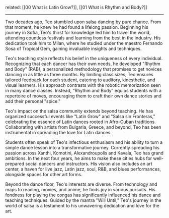 related: [[00 What is Latin Grow?]], [[01 What is Rhythm and Body?]]

---
Two decades ago, Teo stumbled upon salsa dancing by pure chance. From that moment, he knew he had found a lifelong passion. Beginning his journey in Sofia, Teo's thirst for knowledge led him to travel the world, attending countless festivals and learning from the best in the industry. His dedication took him to Milan, where he studied under the maestro Fernando Sosa of Tropical Gem, gaining invaluable insights and techniques.

Teo's teaching style reflects his belief in the uniqueness of every individual. Recognizing that each dancer has their own needs, he developed "Rhythm and Body" (RAB), a personalized methodology that promises to get novices dancing in as little as three months. By limiting class sizes, Teo ensures tailored feedback for each student, catering to auditory, kinesthetic, and visual learners. His approach contrasts with the robotic memorization seen in many dance classes. Instead, “Rhythm and Body” equips students with a repertoire of moves, encouraging them to craft their own dance stories and add their personal "spice."

Teo's impact on the salsa community extends beyond teaching. He has organized successful events like "Latin Grow" and "Salsa sin Fronteras," celebrating the essence of Latin dances rooted in Afro-Cuban traditions. Collaborating with artists from Bulgaria, Greece, and beyond, Teo has been instrumental in spreading the love for Latin dances.

Students often speak of Teo's infectious enthusiasm and his ability to turn a simple dance lesson into a transformative journey. Currently spreading his passion across Xanthi, Komotini, Alexandroupolis and Kavala, Teo has grand ambitions. In the next four years, he aims to make these cities hubs for well-prepared social dancers and instructors. His vision also includes an art center, a haven for live jazz, Latin jazz, soul, R&B, and blues performances, alongside spaces for other art forms.

Beyond the dance floor, Teo's interests are diverse. From technology and maps to reading, movies, and anime, he finds joy in various pursuits. His fondness for playing the congas has significantly influenced his dance and teaching techniques. Guided by the mantra "Will Until," Teo's journey in the world of salsa is a testament to his unwavering dedication and love for the art.
